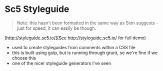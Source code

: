 # Sc5 Styleguide
> Note: this hasn't been formatted in the same way as Sion suggests - just for speed, it can easily be though.

[http://styleguide.sc5.io/](See http://styleguide.sc5.io/ for full demo)

* used to create styleguides from comments within a CSS file
* this is built using gulp, but is running through grunt, so we're fine if we choose this
* one of the nicer styleguide generators I've seen